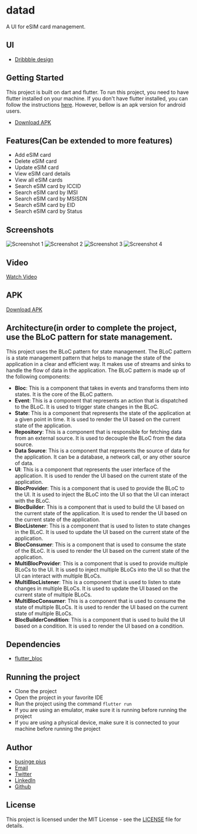# datad

A UI for eSIM card management.

## UI
- [Dribbble design](https://github.com/busingepius/eSIM/blob/master/assets/images/ui.png)

## Getting Started

This project is built on dart and flutter. To run this project, you need to have flutter installed on your machine. If you don't have flutter installed, you can follow the instructions [here](https://flutter.dev/docs/get-started/install).
However, bellow is an apk version for android users.
- [Download APK](https://drive.google.com/file/d/1qf8QtFM-jm2Lf788KMWKkY0IUHbsGWw2/view?usp=sharing)

## Features(Can be extended to more features)
- Add eSIM card
- Delete eSIM card
- Update eSIM card
- View eSIM card details
- View all eSIM cards
- Search eSIM card by ICCID
- Search eSIM card by IMSI
- Search eSIM card by MSISDN
- Search eSIM card by EID
- Search eSIM card by Status

## Screenshots
![Screenshot 1](https://github.com/busingepius/eSIM/blob/master/assets/images/Screenshot_a1.jpg)
![Screenshot 2](https://github.com/busingepius/eSIM/blob/master/assets/images/Screenshot_a2.jpg)
![Screenshot 3](https://github.com/busingepius/eSIM/blob/master/assets/images/Screenshot_a3.jpg)
![Screenshot 4](https://github.com/busingepius/eSIM/blob/master/assets/images/Screenshot_a4.jpg)

## Video
[Watch Video](https://github.com/busingepius/eSIM/blob/master/assets/videos/video_1.mp4)

## APK
[Download APK](https://drive.google.com/file/d/1e0iwRIbCTjI4ML2-s46T0s-l9EDKAXT4/view?usp=sharing)

## Architecture(in order to complete the project, use the BLoC pattern for state management.
This project uses the BLoC pattern for state management. The BLoC pattern is a state management pattern that helps to manage the state of the application in a clear and efficient way. It makes use of streams and sinks to handle the flow of data in the application. The BLoC pattern is made up of the following components:
- **Bloc**: This is a component that takes in events and transforms them into states. It is the core of the BLoC pattern.
- **Event**: This is a component that represents an action that is dispatched to the BLoC. It is used to trigger state changes in the BLoC.
- **State**: This is a component that represents the state of the application at a given point in time. It is used to render the UI based on the current state of the application.
- **Repository**: This is a component that is responsible for fetching data from an external source. It is used to decouple the BLoC from the data source.
- **Data Source**: This is a component that represents the source of data for the application. It can be a database, a network call, or any other source of data.
- **UI**: This is a component that represents the user interface of the application. It is used to render the UI based on the current state of the application.
- **BlocProvider**: This is a component that is used to provide the BLoC to the UI. It is used to inject the BLoC into the UI so that the UI can interact with the BLoC.
- **BlocBuilder**: This is a component that is used to build the UI based on the current state of the application. It is used to render the UI based on the current state of the application.
- **BlocListener**: This is a component that is used to listen to state changes in the BLoC. It is used to update the UI based on the current state of the application.
- **BlocConsumer**: This is a component that is used to consume the state of the BLoC. It is used to render the UI based on the current state of the application.
- **MultiBlocProvider**: This is a component that is used to provide multiple BLoCs to the UI. It is used to inject multiple BLoCs into the UI so that the UI can interact with multiple BLoCs.
- **MultiBlocListener**: This is a component that is used to listen to state changes in multiple BLoCs. It is used to update the UI based on the current state of multiple BLoCs.
- **MultiBlocConsumer**: This is a component that is used to consume the state of multiple BLoCs. It is used to render the UI based on the current state of multiple BLoCs.
- **BlocBuilderCondition**: This is a component that is used to build the UI based on a condition. It is used to render the UI based on a condition.


## Dependencies
- [flutter_bloc](https://pub.dev/packages/flutter_bloc)

## Running the project
- Clone the project
- Open the project in your favorite IDE
- Run the project using the command `flutter run`
- If you are using an emulator, make sure it is running before running the project
- If you are using a physical device, make sure it is connected to your machine before running the project

## Author
- [businge pius](https://www.qixem.com)
- [Email](mailto:busingepius@gmail.com)
- [Twitter](https://twitter.com/busingepius)
- [LinkedIn](https://www.linkedin.com/in/piusbusinge/)
- [Github](https://github.com/busingepius)

## License
This project is licensed under the MIT License - see the [LICENSE](LICENSE) file for details.